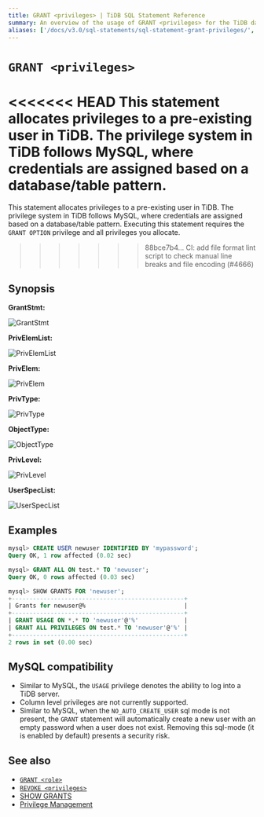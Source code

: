 ```yaml
---
title: GRANT <privileges> | TiDB SQL Statement Reference
summary: An overview of the usage of GRANT <privileges> for the TiDB database.
aliases: ['/docs/v3.0/sql-statements/sql-statement-grant-privileges/','/docs/v3.0/reference/sql/statements/grant-privileges/']
---
```


# `GRANT <privileges>`

<<<<<<< HEAD
This statement allocates privileges to a pre-existing user in TiDB. The privilege system in TiDB follows MySQL, where credentials are assigned based on a database/table pattern.
=======
This statement allocates privileges to a pre-existing user in TiDB. The privilege system in TiDB follows MySQL, where credentials are assigned based on a database/table pattern. Executing this statement requires the `GRANT OPTION` privilege and all privileges you allocate.
>>>>>>> 88bce7b4... CI: add file format lint script to check manual line breaks and file encoding (#4666)

## Synopsis

**GrantStmt:**

![GrantStmt](/media/sqlgram/GrantStmt.png)

**PrivElemList:**

![PrivElemList](/media/sqlgram/PrivElemList.png)

**PrivElem:**

![PrivElem](/media/sqlgram/PrivElem.png)

**PrivType:**

![PrivType](/media/sqlgram/PrivType.png)

**ObjectType:**

![ObjectType](/media/sqlgram/ObjectType.png)

**PrivLevel:**

![PrivLevel](/media/sqlgram/PrivLevel.png)

**UserSpecList:**

![UserSpecList](/media/sqlgram/UserSpecList.png)

## Examples

```sql
mysql> CREATE USER newuser IDENTIFIED BY 'mypassword';
Query OK, 1 row affected (0.02 sec)

mysql> GRANT ALL ON test.* TO 'newuser';
Query OK, 0 rows affected (0.03 sec)

mysql> SHOW GRANTS FOR 'newuser';
+-------------------------------------------------+
| Grants for newuser@%                            |
+-------------------------------------------------+
| GRANT USAGE ON *.* TO 'newuser'@'%'             |
| GRANT ALL PRIVILEGES ON test.* TO 'newuser'@'%' |
+-------------------------------------------------+
2 rows in set (0.00 sec)
```

## MySQL compatibility

* Similar to MySQL, the `USAGE` privilege denotes the ability to log into a TiDB server.
* Column level privileges are not currently supported.
* Similar to MySQL, when the `NO_AUTO_CREATE_USER` sql mode is not present, the `GRANT` statement will automatically create a new user with an empty password when a user does not exist. Removing this sql-mode (it is enabled by default) presents a security risk.

## See also

* [`GRANT <role>`](/sql-statements/sql-statement-grant-role.md)
* [`REVOKE <privileges>`](/sql-statements/sql-statement-revoke-privileges.md)
* [SHOW GRANTS](/sql-statements/sql-statement-show-grants.md)
* [Privilege Management](/privilege-management.md)
